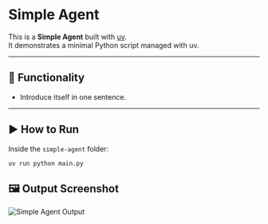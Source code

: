 # Simple Agent

This is a **Simple Agent** built with [uv](https://github.com/astral-sh/uv).  
It demonstrates a minimal Python script managed with uv.

---

## 📌 Functionality
- Introduce itself in one sentence.

---

## ▶️ How to Run
Inside the `simple-agent` folder:

```uv run python main.py```

## 🖼️ Output Screenshot
![Simple Agent Output](./simple-app-screenshot.png)
